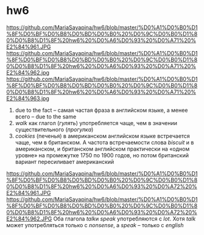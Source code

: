 # hw6
https://github.com/MariaSayapina/hw6/blob/master/%D0%A1%D0%B0%D1%8F%D0%BF%D0%B8%D0%BD%D0%B0%20%D0%9C%D0%B0%D1%80%D0%B8%D1%8F%20hw6%20%D0%A6%D0%93%20%D0%A71%20%E2%84%961.JPG
https://github.com/MariaSayapina/hw6/blob/master/%D0%A1%D0%B0%D1%8F%D0%BF%D0%B8%D0%BD%D0%B0%20%D0%9C%D0%B0%D1%80%D0%B8%D1%8F%20hw6%20%D0%A6%D0%93%20%D0%A71%20%E2%84%962.jpg
https://github.com/MariaSayapina/hw6/blob/master/%D0%A1%D0%B0%D1%8F%D0%BF%D0%B8%D0%BD%D0%B0%20%D0%9C%D0%B0%D1%80%D0%B8%D1%8F%20hw6%20%D0%A6%D0%93%20%D0%A71%20%E2%84%963.jpg
1. due to the fact – самая частая фраза в английском языке, а менее всего – due to the same
2. *walk* как глагол (*гулять*) употребляется чаще, чем в значении существительного (*прогулка*)
3. *cookies* (печенья) в американском английском языке встречается чаще, чем в британском. А частота встречаемости слова *biscuit* и в американском, и британском английском практически на «одном уровне» на промежутке 1750 по 1900 годов, но потом британский вариант пересиливает американский

https://github.com/MariaSayapina/hw6/blob/master/%D0%A1%D0%B0%D1%8F%D0%BF%D0%B8%D0%BD%D0%B0%20%D0%9C%D0%B0%D1%80%D0%B8%D1%8F%20hw6%20%D0%A6%D0%93%20%D0%A72%20%E2%84%961.JPG
https://github.com/MariaSayapina/hw6/blob/master/%D0%A1%D0%B0%D1%8F%D0%BF%D0%B8%D0%BD%D0%B0%20%D0%9C%D0%B0%D1%80%D0%B8%D1%8F%20hw6%20%D0%A6%D0%93%20%D0%A72%20%E2%84%962.JPG
Оба глагола *talk*и *speak* употребляются с *lot*. Хотя *talk* может употребляться только с *nonsense*, а *speak* – только с *english*
